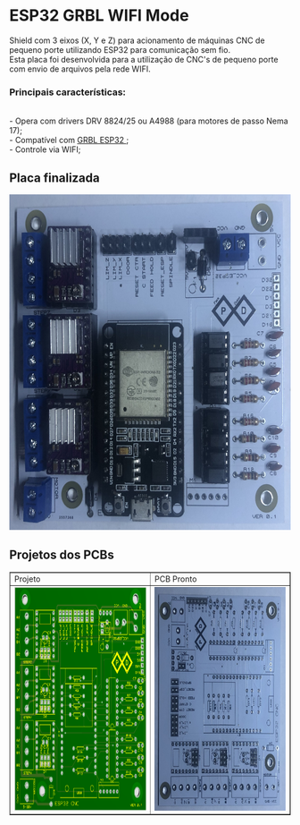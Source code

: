 # ESP32 GRBL WIFI Mode
Shield com 3 eixos (X, Y e Z) para acionamento de máquinas CNC de pequeno porte utilizando ESP32 para comunicação sem fio.
<br>
Esta placa foi desenvolvida para a utilização de CNC's de pequeno porte com envio de arquivos pela rede WIFI.
  

 <h3> Principais características: </h3>
 <br> - Opera com drivers DRV 8824/25 ou A4988 (para motores de passo Nema 17);
 <br> - Compatível com <a href="https://github.com/bdring/Grbl_Esp32">GRBL ESP32 </a>;
 <br> - Controle via WIFI;
 
<h2> Placa finalizada </h2>
  <img src="https://github.com/Packduino/ESP32_GRBL_WIFI/blob/main/foto1.jpg" alt="ESP32 GRBL" width="600" height="600">
<h2> Projetos dos PCBs </h2>
<table border="1">
    <tr>
        <td>Projeto</td>
        <td>PCB Pronto</td>
    </tr>
    <tr>
        <td><img src="https://github.com/Packduino/ESP32_GRBL_WIFI/blob/main/frente.png" alt="CPU 3D" width="400" height="400"></td>
        <td><img src="https://github.com/Packduino/ESP32_GRBL_WIFI/blob/main/foto2.jpg" alt="CPU REAL" width="400" height="400"></td>
    </tr>
</table>
